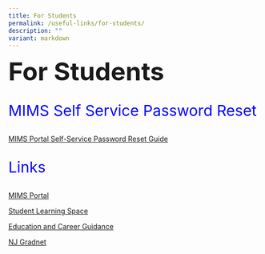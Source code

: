 ```yaml
---
title: For Students
permalink: /useful-links/for-students/
description: ""
variant: markdown
---
```

<b style="font-size:50px"> For Students </b> 
<p style="color:blue;font-size:30px"> MIMS Self Service Password Reset </p>

<p><a href="/files/MIMS_Self_Service_Password_Reset_Service.pdf" rel="noopener noreferrer nofollow" target="_blank">MIMS Portal Self-Service Password Reset Guide</a></p>

<p style="color:blue;font-size:30px"> Links </p>

<p><a href="https://idp.mims.moe.gov.sg/nidp/app/login" rel="noopener noreferrer nofollow" target="_blank">MIMS Portal</a></p>

<p><a href="http://learning.moe.edu.sg/" rel="noopener noreferrer nofollow" target="_blank">Student Learning Space</a></p>

<p><a href="https://go.gov.sg/ecgchat-njc" rel="noopener noreferrer nofollow" target="_blank">Education and Career Guidance</a></p>

<p><a href="https://www.njgradnet.com/" rel="noopener noreferrer nofollow" target="_blank">NJ Gradnet</a></p><p></p>